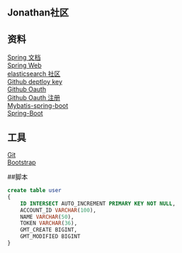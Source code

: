 ## Jonathan社区

## 资料
[Spring 文档](https://spring.io/guides)  
[Spring Web](https://spring.io/guides/gs/serving-web-content/)  
[elasticsearch 社区](https://elasticsearch.cn/explore)  
[Github deptloy key](https://help.github.com/cn/github/authenticating-to-github/adding-a-new-ssh-key-to-your-github-account)  
[Github Oauth](https://developer.github.com/apps/building-oauth-apps/creating-an-oauth-app/)  
[Github Oauth 注册](https://developer.github.com/apps/building-oauth-apps/authorizing-oauth-apps/)  
[Mybatis-spring-boot](http://mybatis.org/spring-boot-starter/mybatis-spring-boot-autoconfigure/)  
[Spring-Boot](https://docs.spring.io/spring-boot/docs/2.0.0.RC1/reference/htmlsingle/#boot-features-embedded-database-support)  

## 工具
[Git](https://git-scm.com/download)  
[Bootstrap](https://v3.boo\tcss.com/components/)  

##脚本
```sql
create table user
{
    ID INTERSECT AUTO_INCREMENT PRIMARY KEY NOT NULL,
    ACCOUNT_ID VARCHAR(100),
    NAME VARCHAR(50),
    TOKEN VARCHAR(36),
    GMT_CREATE BIGINT,
    GMT_MODIFIED BIGINT
}
```
